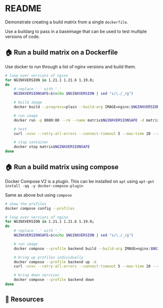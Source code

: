 # README

Demonstrate creating a build matrix from a single `dockerfile`.

Use a buildarg to pass in a baseimage that can be used to test multiple versions of code.  

## 🏠 Run a build matrix on a Dockerfile

Use docker to run through a list of nginx versions and build them.  

```sh
# loop over versions of nginx
for NGINXVERSION in 1.21.1 1.21.6 1.19.0; 
do
    # replace '.' with '_'
    NGINXVERSIONSAFE=$(echo $NGINXVERSION | sed "s/\./_/g")  

    # build image
    docker build --progress=plain --build-arg IMAGE=nginx:$NGINXVERSION --no-cache -t matrix$NGINXVERSIONSAFE .

    # run image
    docker run -p 8080:80 --rm --name matrix$NGINXVERSIONSAFE -d matrix$NGINXVERSIONSAFE 

    # test
    curl -vvvv --retry-all-errors --connect-timeout 5 --max-time 20 --retry 5 --retry-delay 0 --retry-max-time 40 -Is http://0.0.0.0:8080 | grep Server: 

    # stop container
    docker stop matrix$NGINXVERSIONSAFE
done
```

## 🏠 Run a build matrix using compose

Docker Compose V2 is a plugin.  This can be installed on `apt` using `apt-get install -qq -y docker-compose-plugin`  

Same as above but using `compose`  

```sh
# show the profiles
docker compose config --profiles  

# loop over versions of nginx
for NGINXVERSION in 1.21.1 1.21.6 1.19.0; 
do
    # replace '.' with '_'
    NGINXVERSIONSAFE=$(echo $NGINXVERSION | sed "s/\./_/g")  

    # run image
    docker compose --profile backend build --build-arg IMAGE=nginx:$NGINXVERSION

    # bring up profiles individually
    docker compose --profile backend up -d 
    curl -vvvv --retry-all-errors --connect-timeout 5 --max-time 20 --retry 5 --retry-delay 0 --retry-max-time 40 -Is http://0.0.0.0:8080 | grep Server:

    # bring down services  
    docker compose --profile backend down 
done
```

## 👀 Resources
